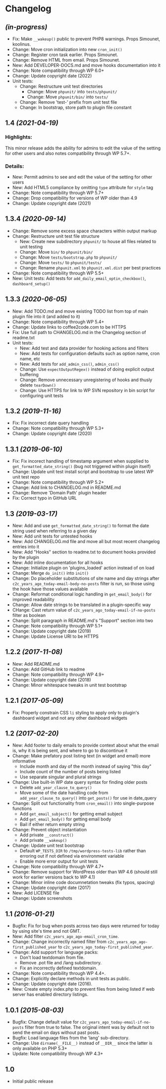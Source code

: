 # Changelog

## _(in-progress)_
* Fix: Make `__wakeup()` public to prevent PHP8 warnings. Props Simounet, koolinus.
* Change: Move cron initialization into new `cron_init()`
* Change: Register cron task earlier. Props Simounet.
* Change: Remove HTML from email. Props Simounet.
* New: Add DEVELOPER-DOCS.md and move hooks documentation into it
* Change: Note compatibility through WP 6.0+
* Change: Update copyright date (2022)
* Unit tests:
    * Change: Restructure unit test directories
        * Change: Move `phpunit/` into `tests/phpunit/`
        * Change: Move `phpunit/bin/` into `tests/`
    * Change: Remove 'test-' prefix from unit test file
    * Change: In bootstrap, store path to plugin file constant

## 1.4 _(2021-04-19)_

### Highlights:

This minor release adds the ability for admins to edit the value of the setting for other users and also notes compatibility through WP 5.7+.

### Details:

* New: Permit admins to see and edit the value of the setting for other users
* New: Add HTML5 compliance by omitting `type` attribute for `style` tag
* Change: Note compatibility through WP 5.7+
* Change: Drop compatibility for versions of WP older than 4.9
* Change: Update copyright date (2021)

## 1.3.4 _(2020-09-14)_
* Change: Remove some excess space characters within output markup
* Change: Restructure unit test file structure
    * New: Create new subdirectory `phpunit/` to house all files related to unit testing
    * Change: Move `bin/` to `phpunit/bin/`
    * Change: Move `tests/bootstrap.php` to `phpunit/`
    * Change: Move `tests/` to `phpunit/tests/`
    * Change: Rename `phpunit.xml` to `phpunit.xml.dist` per best practices
* Change: Note compatibility through WP 5.5+
* New: Unit tests: Add tests for `add_daily_email_optin_checkbox()`, `dashboard_setup()`

## 1.3.3 _(2020-06-05)_
* New: Add TODO.md and move existing TODO list from top of main plugin file into it (and added to it)
* Change: Note compatibility through WP 5.4+
* Change: Update links to coffee2code.com to be HTTPS
* Fix: Use full path to CHANGELOG.md in the Changelog section of readme.txt
* Unit tests:
    * New: Add test and data provider for hooking actions and filters
    * New: Add tests for configuration defaults such as option name, cron name, etc
    * New: Add tests for `add_admin_css()`, `admin_css()`
    * Change: Use `expectOutputRegex()` instead of doing explicit output buffering
    * Change: Remove unnecessary unregistering of hooks and thusly delete `tearDown()`
    * Change: Use HTTPS for link to WP SVN repository in bin script for configuring unit tests

## 1.3.2 _(2019-11-16)_
* Fix: Fix incorrect date query handling
* Change: Note compatibility through WP 5.3+
* Change: Update copyright date (2020)

## 1.3.1 _(2019-06-10)_
* Fix: Fix incorect handling of timestamp argument when supplied to `get_formatted_date_string()` (bug not triggered within plugin itself)
* Change: Update unit test install script and bootstrap to use latest WP unit test repo
* Change: Note compatibility through WP 5.2+
* Change: Add link to CHANGELOG.md in README.md
* Change: Remove 'Domain Path' plugin header
* Fix: Correct typo in GitHub URL

## 1.3 _(2019-03-17)_
* New: Add and use `get_formatted_date_string()` to format the date string used when referring to a given day
* New: Add unit tests for untested hooks
* New: Add CHANGELOG.md file and move all but most recent changelog entries into it
* New: Add "Hooks" section to readme.txt to document hooks provided by the plugin
* New: Add inline documentation for all hooks
* Change: Initialize plugin on 'plugins_loaded' action instead of on load
* Change: Merge `do_init()` into `init()`
* Change: Do placeholder substitutions of site name and day strings after `c2c_years_ago_today-email-body-no-posts` filter is run, so those using the hook have those values available
* Change: Reformat conditional logic handling in `get_email_body()` for improved readability
* Change: Allow date strings to be translated in a plugin-specific way
* CHange: Cast return value of `c2c_years_ago_today-email-if-no-posts` filter as boolean
* Change: Split paragraph in README.md's "Support" section into two
* Change: Note compatibility through WP 5.1+
* Change: Update copyright date (2019)
* Change: Update License URI to be HTTPS

## 1.2.2 _(2017-11-08)_
* New: Add README.md
* Change: Add GitHub link to readme
* Change: Note compatibility through WP 4.9+
* Change: Update copyright date (2018)
* Change: Minor whitespace tweaks in unit test bootstrap

## 1.2.1 _(2017-05-09)_
* Fix: Properly constrain CSS `li` styling to apply only to plugin's dashboard widget and not any other dashboard widgets

## 1.2 _(2017-02-20)_
* New: Add footer to daily emails to provide context about what the email is, why it is being sent, and where to go to discontinue it
* Change: Make prefatory post listing text (in widget and email) more informative
    * Include month and day of the month instead of saying "this day"
    * Include count of the number of posts being listed
    * Use separate singular and plural strings
* Change: Use built-in WP date query syntax for finding older posts
    * Delete `add_year_clause_to_query()`
    * Move some of the date handling code from `add_year_clause_to_query()` into `get_posts()` for use in date_query
* Change: Split out functionality from `cron_email()` into single-purpose functions
    * Add `get_email_subject()` for getting email subject
    * Add `get_email_body()` for getting email body
    * Bail if either return empty string
* Change: Prevent object instantiation
    * Add private `__construct()`
    * Add private `__wakeup()`
* Change: Update unit test bootstrap
    * Default `WP_TESTS_DIR` to `/tmp/wordpress-tests-lib` rather than erroring out if not defined via environment variable
    * Enable more error output for unit tests
* Change: Note compatibility through WP 4.7+
* Change: Remove support for WordPress older than WP 4.6 (should still work for earlier versions back to WP 4.1)
* Change: Minor inline code documnetation tweaks (fix typos, spacing)
* Change: Update copyright date (2017)
* New: Add LICENSE file
* Change: Update screenshots

## 1.1 _(2016-01-21)_
* Bugfix: Fix for bug when posts across two days were returned for today by using site's time and not GMT.
* New: Add filter `c2c_years_ago_ago-email_cron_time`.
* Change: Change incorrectly named filter from `c2c_years_ago_ago-first_published_year` to `c2c_years_ago_today-first_published_year`.
* Change: Add support for language packs:
    * Don't load textdomain from file.
    * Remove .pot file and /lang subdirectory.
    * Fix an incorrectly defined textdomain.
* Change: Note compatibility through WP 4.4+.
* Change: Explicitly declare methods in unit tests as public.
* Change: Update copyright date (2016).
* New: Create empty index.php to prevent files from being listed if web server has enabled directory listings.

## 1.0.1 _(2015-08-03)_
* Bugfix: Change default value for `c2c_years_ago_today-email-if-no-posts` filter from true to false. The original intent was by default not to send the email on days without past posts.
* Bugfix: Load language files from the 'lang' sub-directory.
* Change: Use `dirname(__FILE__)` instead of `__DIR__` since the latter is only available on PHP 5.3+
* Update: Note compatibility through WP 4.3+

## 1.0
* Initial public release
